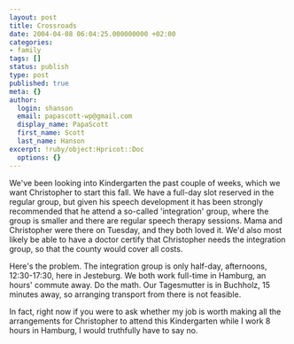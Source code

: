 ```yaml
---
layout: post
title: Crossroads
date: 2004-04-08 06:04:25.000000000 +02:00
categories:
- family
tags: []
status: publish
type: post
published: true
meta: {}
author:
  login: shanson
  email: papascott-wp@gmail.com
  display_name: PapaScott
  first_name: Scott
  last_name: Hanson
excerpt: !ruby/object:Hpricot::Doc
  options: {}
---
```

<p>We've been looking into Kindergarten the past couple of weeks, which we want Christopher to start this fall. We have a full-day slot reserved in the regular group, but given his speech development it has been strongly recommended that he attend a so-called 'integration' group, where the group is smaller and there are regular speech therapy sessions. Mama and Christopher were there on Tuesday, and they both loved it. We'd also most likely be able to have a doctor certify that Christopher needs the integration group, so that the county would cover all costs.</p>
<p>Here's the problem. The integration group is only half-day, afternoons, 12:30-17:30, here in Jesteburg. We both work full-time in Hamburg, an hours' commute away. Do the math. Our Tagesmutter is in Buchholz, 15 minutes away, so arranging transport from there is not feasible.</p>
<p>In fact, right now if you were to ask whether my job is worth making all the arrangements for Christopher to attend this Kindergarten while I work 8 hours in Hamburg, I would truthfully have to say no.</p>
